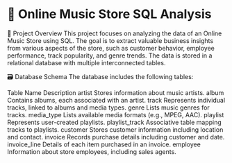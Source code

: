 # 🎵 Online Music Store SQL Analysis
📘 Project Overview
This project focuses on analyzing the data of an Online Music Store using SQL. The goal is to extract valuable business insights from various aspects of the store, such as customer behavior, employee performance, track popularity, and genre trends. The data is stored in a relational database with multiple interconnected tables.


🗃️ Database Schema
The database includes the following tables:


Table Name	Description
artist	Stores information about music artists.
album	Contains albums, each associated with an artist.
track	Represents individual tracks, linked to albums and media types.
genre	Lists music genres for tracks.
media_type	Lists available media formats (e.g., MPEG, AAC).
playlist	Represents user-created playlists.
playlist_track	Associative table mapping tracks to playlists.
customer	Stores customer information including location and contact.
invoice	Records purchase details including customer and date.
invoice_line	Details of each item purchased in an invoice.
employee	Information about store employees, including sales agents.
